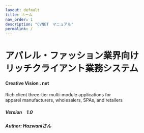 ```yaml
---
layout: default
title: ホーム
nav_order: 1
description: "CVNET　マニュアル"
permalink: /
---
```


# アパレル・ファッション業界向け <br> リッチクライアント業務システム

#### Creative Vision . net

Rich client three-tier multi-module applications for <br>
apparel manufacturers, wholesalers, SPAs, and retailers

##### Version　1.0
##### Author: Hazwaniさん
